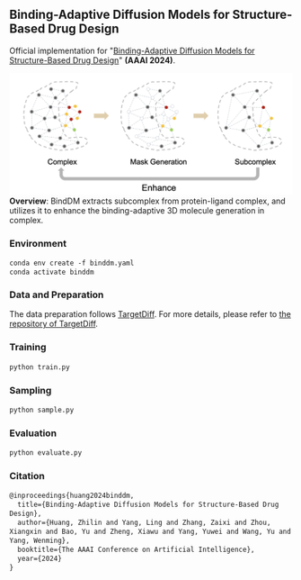 ## Binding-Adaptive Diffusion Models for Structure-Based Drug Design

Official implementation for "[Binding-Adaptive Diffusion Models for Structure-Based Drug Design](./paper/BindDM-AAAI2024.pdf)" **(AAAI 2024)**.


![Alt text](image.png)
**Overview**: BindDM extracts subcomplex from protein-ligand complex, and utilizes it to enhance the binding-adaptive 3D molecule generation in complex.

### Environment

```shell
conda env create -f binddm.yaml
conda activate binddm
```

### Data and Preparation
The data preparation follows [TargetDiff](https://arxiv.org/abs/2303.03543). For more details, please refer to [the repository of TargetDiff](https://github.com/guanjq/targetdiff?tab=readme-ov-file#data).

### Training

```python
python train.py
```

### Sampling

```python
python sample.py
```

### Evaluation

```python
python evaluate.py
```

### Citation
```
@inproceedings{huang2024binddm,
  title={Binding-Adaptive Diffusion Models for Structure-Based Drug Design},
  author={Huang, Zhilin and Yang, Ling and Zhang, Zaixi and Zhou, Xiangxin and Bao, Yu and Zheng, Xiawu and Yang, Yuwei and Wang, Yu and Yang, Wenming},
  booktitle={The AAAI Conference on Artificial Intelligence},
  year={2024}
}
```
